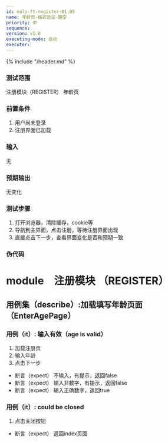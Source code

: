 ```yaml
---
id: mali-ft-register-01.05
name: 年龄页-格式验证-置空
priority: 中
sequence: 
version: v1.0
executing-mode: 自动
executer: 
---
```


{% include "/header.md" %}

### 测试范围
  注册模块（REGISTER） 年龄页

### 前置条件
1. 用户尚未登录
2. 注册界面已加载

### 输入
  无

### 预期输出
  无变化

### 测试步骤
  1. 打开浏览器，清除缓存，cookie等
  2. 导航到主界面，点击注册，等待注册界面出现
  3. 直接点击下一步，查看界面变化是否和预期一致


### 伪代码

# module　注册模块 （REGISTER）

## 用例集（describe）:加载填写年龄页面（EnterAgePage）

### 用例（it）: 输入有效（age is valid）
1. 加载注册页
2. 输入年龄
3. 点击下一步
* 断言（expect） 不输入，有提示，返回false
* 断言（expect） 输入非数字，有提示，返回false
* 断言（expect） 输入正确数字，返回true
### 用例（it）: could be closed
1. 点击关闭按钮 
* 断言（expect） 返回index页面
